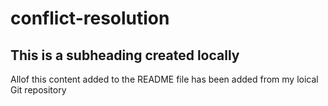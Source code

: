 # conflict-resolution

## This is a subheading created locally

Allof this content added to the README file has been added from my loical Git repository
